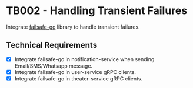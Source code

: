 # TB002 - Handling Transient Failures

Integrate [failsafe-go](https://failsafe-go.dev/) library to handle transient failures.

## Technical Requirements

- [x] Integrate failsafe-go in notification-service when sending Email/SMS/Whatsapp message.
- [x] Integrate failsafe-go in user-service gRPC clients.
- [x] Integrate failsafe-go in theater-service gRPC clients.
